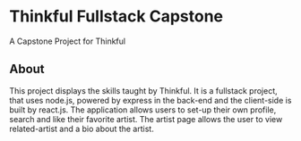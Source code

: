 # Thinkful Fullstack Capstone

A Capstone Project for Thinkful

## About

This project displays the skills taught by Thinkful. It is a fullstack project, that uses node.js, powered by express in the back-end and the client-side is built by react.js. The application allows users to set-up their own profile, search and like their favorite artist. The artist page allows the user to view related-artist and a bio about the artist.

